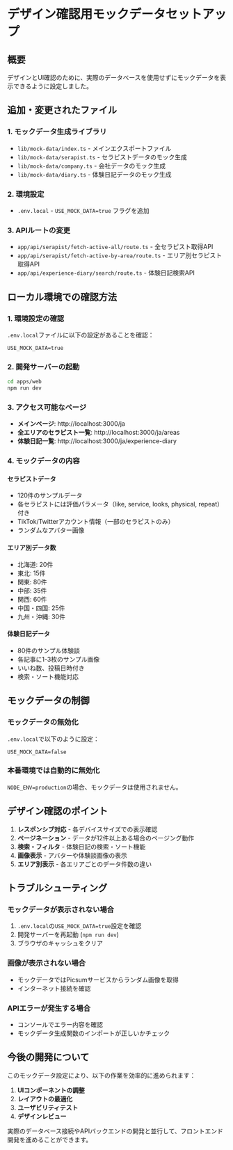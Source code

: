 # デザイン確認用モックデータセットアップ

## 概要
デザインとUI確認のために、実際のデータベースを使用せずにモックデータを表示できるように設定しました。

## 追加・変更されたファイル

### 1. モックデータ生成ライブラリ
- `lib/mock-data/index.ts` - メインエクスポートファイル
- `lib/mock-data/serapist.ts` - セラピストデータのモック生成
- `lib/mock-data/company.ts` - 会社データのモック生成
- `lib/mock-data/diary.ts` - 体験日記データのモック生成

### 2. 環境設定
- `.env.local` - `USE_MOCK_DATA=true` フラグを追加

### 3. APIルートの変更
- `app/api/serapist/fetch-active-all/route.ts` - 全セラピスト取得API
- `app/api/serapist/fetch-active-by-area/route.ts` - エリア別セラピスト取得API
- `app/api/experience-diary/search/route.ts` - 体験日記検索API

## ローカル環境での確認方法

### 1. 環境設定の確認
`.env.local`ファイルに以下の設定があることを確認：
```
USE_MOCK_DATA=true
```

### 2. 開発サーバーの起動
```bash
cd apps/web
npm run dev
```

### 3. アクセス可能なページ
- **メインページ**: http://localhost:3000/ja
- **全エリアのセラピスト一覧**: http://localhost:3000/ja/areas
- **体験日記一覧**: http://localhost:3000/ja/experience-diary

### 4. モックデータの内容

#### セラピストデータ
- 120件のサンプルデータ
- 各セラピストには評価パラメータ（like, service, looks, physical, repeat）付き
- TikTok/Twitterアカウント情報（一部のセラピストのみ）
- ランダムなアバター画像

#### エリア別データ数
- 北海道: 20件
- 東北: 15件
- 関東: 80件
- 中部: 35件
- 関西: 60件
- 中国・四国: 25件
- 九州・沖縄: 30件

#### 体験日記データ
- 80件のサンプル体験談
- 各記事に1-3枚のサンプル画像
- いいね数、投稿日時付き
- 検索・ソート機能対応

## モックデータの制御

### モックデータの無効化
`.env.local`で以下のように設定：
```
USE_MOCK_DATA=false
```

### 本番環境では自動的に無効化
`NODE_ENV=production`の場合、モックデータは使用されません。

## デザイン確認のポイント

1. **レスポンシブ対応** - 各デバイスサイズでの表示確認
2. **ページネーション** - データが12件以上ある場合のページング動作
3. **検索・フィルタ** - 体験日記の検索・ソート機能
4. **画像表示** - アバターや体験談画像の表示
5. **エリア別表示** - 各エリアごとのデータ件数の違い

## トラブルシューティング

### モックデータが表示されない場合
1. `.env.local`の`USE_MOCK_DATA=true`設定を確認
2. 開発サーバーを再起動 (`npm run dev`)
3. ブラウザのキャッシュをクリア

### 画像が表示されない場合
- モックデータではPicsumサービスからランダム画像を取得
- インターネット接続を確認

### APIエラーが発生する場合
- コンソールでエラー内容を確認
- モックデータ生成関数のインポートが正しいかチェック

## 今後の開発について

このモックデータ設定により、以下の作業を効率的に進められます：

1. **UIコンポーネントの調整**
2. **レイアウトの最適化** 
3. **ユーザビリティテスト**
4. **デザインレビュー**

実際のデータベース接続やAPIバックエンドの開発と並行して、フロントエンド開発を進めることができます。
